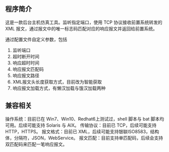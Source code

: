 ## 程序简介

这是一款后台主机仿真工具。监听指定端口，使用 TCP 协议接收前置系统转发的 XML 报文，通过报文中的唯一标志码匹配对应的响应报文并返回给前置系统。

通过配置文件自定义参数，包括
1. 监听端口
2. 超时断开时间
3. 响应超时时间
4. 响应报文匹配码
5. 响应报文路径
6. XML报文头长度获取方式，目前改为智能获取
7. 响应报文加载方式，有懒汉加载与饿汉加载两种

## 兼容相关

操作系统：目前已在 Win7、Win10、Redhat6上测试过，shell 脚本与 bat 脚本均可用。后续可能支持 Solaris 与 AIX。
传输协议：目前已 TCP，后续可能支持 HTTP，HTTPS。
报文格式：目前已 XML，后续可能支持银联ISO8583，结构体，分隔符，JSON，WebService。
报文匹配：目前支持单匹配码，后续会支持双匹配码来匹配一笔响应报文。
